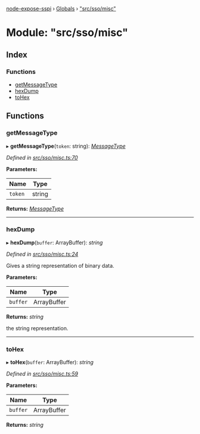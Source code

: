 [node-expose-sspi](../README.md) › [Globals](../globals.md) › ["src/sso/misc"](_src_sso_misc_.md)

# Module: "src/sso/misc"

## Index

### Functions

* [getMessageType](_src_sso_misc_.md#getmessagetype)
* [hexDump](_src_sso_misc_.md#hexdump)
* [toHex](_src_sso_misc_.md#tohex)

## Functions

###  getMessageType

▸ **getMessageType**(`token`: string): *[MessageType](_src_sso_interfaces_.md#messagetype)*

*Defined in [src/sso/misc.ts:70](https://github.com/jlguenego/node-expose-sspi/blob/3194bc1/src/sso/misc.ts#L70)*

**Parameters:**

Name | Type |
------ | ------ |
`token` | string |

**Returns:** *[MessageType](_src_sso_interfaces_.md#messagetype)*

___

###  hexDump

▸ **hexDump**(`buffer`: ArrayBuffer): *string*

*Defined in [src/sso/misc.ts:24](https://github.com/jlguenego/node-expose-sspi/blob/3194bc1/src/sso/misc.ts#L24)*

Gives a string representation of binary data.

**Parameters:**

Name | Type |
------ | ------ |
`buffer` | ArrayBuffer |

**Returns:** *string*

the string representation.

___

###  toHex

▸ **toHex**(`buffer`: ArrayBuffer): *string*

*Defined in [src/sso/misc.ts:59](https://github.com/jlguenego/node-expose-sspi/blob/3194bc1/src/sso/misc.ts#L59)*

**Parameters:**

Name | Type |
------ | ------ |
`buffer` | ArrayBuffer |

**Returns:** *string*
